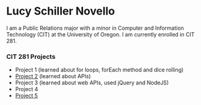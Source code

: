 # Lucy Schiller Novello

I am a Public Relations major with a minor in Computer and Information Technology (CIT) at the University of Oregon. I am currently enrolled in CIT 281.

### CIT 281 Projects

- Project 1 (learned about for loops, forEach method and dice rolling)
- [Project 2](https://uo-cit.github.io/project-2-lucyschiller/) (learned about APIs)
- Project 3 (learned about web APIs, used jQuery and NodeJS)
- Project 4
- [Project 5](https://uo-cit.github.io/project-5-lucyschiller/) 

